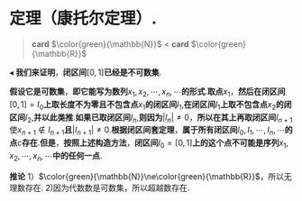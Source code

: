 # 定理（康托尔定理）.
> **card** $\color{green}{\mathbb{N}}$ < **card** $\color{green}{\mathbb{R}}$

$\blacktriangleleft$ **我们来证明**，**闭区间**$[0,1]$**已经是不可数集**.

**假设它是可数集**，**即它能写为数列**$x_1,x_2,\cdots,x_n,\cdots$**的形式**.**取点**$x_1$，**然后在闭区间**$[0,1]=I_0$**上取长度不为零且不包含点**$x_1$**的闭区间**$I_1$,**在闭区间**$I_1$**上取不包含点**$x_2$**的闭区间**$I_2$,**并以此类推**.**如果已取闭区间**$I_n$,**则因为**$|I_n|\ne0$，**所以在其上再取闭区间**$I_{n+1}$使$x_{n+1}\notin I_{n+1}$**且**$|I_{n+1}|\ne0$.**根据闭区间套定理**，**属于所有闭区间**$I_0,I_1,\cdots,I_n,\cdots$**的点**$c$**存在**.**但是**，**按照上述构造方法**，**闭区间**$I_0=[0,1]$**上的这个点不可能是序列**$x_1,x_2,\cdots,x_n,\cdots$**中的任何一点**.

**推论**
1）$\color{green}{\mathbb{N}}\ne\color{green}{\mathbb{R}}$，所以无理数存在.
2)因为代数数是可数集，所以超越数存在.
